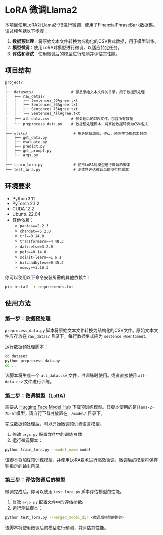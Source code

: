 # LoRA 微调Llama2

本项目使用LoRA对Llama2-7B进行微调，使用了FinancialPhraseBank数据集。该过程包括以下步骤：

1. **数据预处理**：将原始文本文件转换为结构化的CSV格式数据，用于模型训练。
2. **模型微调**：使用LoRA对模型进行微调，以适应特定任务。
3. **评估和测试**：使用微调后的模型进行预测并评估其性能。

## 项目结构

```
project/
│
├── datasets/                 # 存放原始文本文件的目录，用于数据预处理
|   ├── raw_datas/
|   |   ├── Sentences_50Agree.txt
|   |   ├── Sentences_66Agree.txt
|   |   ├── Sentences_75Agree.txt
|   |   └── Sentences_AllAgree.txt
|   ├── all-data.csv          # 预处理后的CSV文件，包含所有数据
│   └── preprocess_data.py    # 数据预处理脚本，将原始数据转换为CSV格式
│
├── utils/                     # 用于数据加载、评估、预测等功能的工具类
│   ├── get_data.py
│   ├── evaluate.py
│   ├── predict.py
│   ├── get_prompt.py
│   └── args.py
│      
├── train_lora.py              # 使用LoRA对模型进行微调的脚本
└── test_lora.py               # 测试并评估微调后的模型的脚本
```

## 环境要求

- Python 3.11
- PyTorch 2.1.2
- CUDA 12.2
- Ubuntu 22.04
- 其他依赖：
  - `pandas==2.2.3`
  - `chardet==5.2.0`
  - `trl==0.14.0`
  - `transformers==4.48.3`
  - `datasets==3.2.0`
  - `peft==0.14.0`
  - `scikit-learn==1.6.1`
  - `bitsandbytes==0.45.2`
  - `numpy==1.26.3`

你可以使用以下命令安装所需的其他依赖库：

```bash
pip install -r requirements.txt
```

## 使用方法

### 第一步：数据预处理

`preprocess_data.py` 脚本将原始文本文件转换为结构化的CSV文件。原始文本文件应存放在 `raw_datas/` 目录下，每行数据格式应为 `sentence @sentiment`。

运行数据预处理脚本：

```bash
cd dataset
python preprocess_data.py
cd ..
```

该脚本将生成一个 `all_data.csv` 文件，供训练时使用。或者直接使用 `all-data.csv` 文件进行训练。

### 第二步：微调模型（LoRA）

需要从 [Hugging Face Model Hub](https://huggingface.co/models) 下载预训练模型。该脚本使用的是`llama-2-7b-hf`模型，请自行下载并放置在 `./model/` 目录下。


完成数据预处理后，可以开始微调预训练语言模型。

1. 修改 `args.py` 配置文件中的训练参数。
2. 运行微调脚本：

```bash
python train_lora.py --model_name model
```

该脚本将加载预训练模型，并使用LoRA技术进行高效微调，微调后的模型将保存到指定的输出目录。

### 第三步：评估微调后的模型

微调完成后，你可以使用 `test_lora.py` 脚本评估模型的性能。

1. 修改 `args.py` 配置文件中的评估参数。
2. 运行测试脚本：

```bash
python test_lora.py --merged_model_dir <微调后模型的路径>
```

该脚本将使用微调后的模型进行预测，并评估其性能。